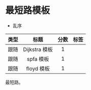 # 最短路模板
- 乱序

|类型|标题|分数|标签|
|:---:|:---:|:---:|:---:|
|跟随|Dijkstra 模板|1||
|跟随|spfa 模板|1||
|跟随|floyd 模板|1||

最短路。
